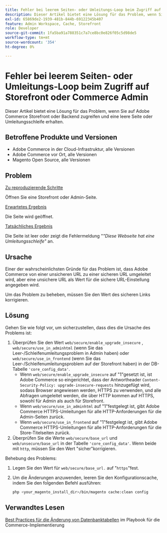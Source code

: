 ```yaml
---
title: Fehler bei leerem Seiten- oder Umleitungs-Loop beim Zugriff auf Storefront oder Commerce Admin
description: Dieser Artikel bietet eine Lösung für das Problem, wenn Sie auf Adobe Commerce Storefront oder Backend zugreifen und eine leere Seite oder Umleitungsschleife erhalten.
exl-id: 65869de2-1939-481b-844b-69122345b407
feature: Admin Workspace, Cache, Storefront
role: Developer
source-git-commit: 1fa5ba91a788351c7a7ce8bc0e826f05c5d98de5
workflow-type: tm+mt
source-wordcount: '354'
ht-degree: 0%

---
```


# Fehler bei leerem Seiten- oder Umleitungs-Loop beim Zugriff auf Storefront oder Commerce Admin

Dieser Artikel bietet eine Lösung für das Problem, wenn Sie auf Adobe Commerce Storefront oder Backend zugreifen und eine leere Seite oder Umleitungsschleife erhalten.

## Betroffene Produkte und Versionen

* Adobe Commerce in der Cloud-Infrastruktur, alle Versionen
* Adobe Commerce vor Ort, alle Versionen
* Magento Open Source, alle Versionen

## Problem

<u>Zu reproduzierende Schritte</u>

Öffnen Sie eine Storefront oder Admin-Seite.

<u>Erwartetes Ergebnis</u>

Die Seite wird geöffnet.

<u>Tatsächliches Ergebnis</u>

Die Seite ist leer oder zeigt die Fehlermeldung &quot;*&quot;Diese Webseite hat eine Umleitungsschleife&quot;* an.

## Ursache

Einer der wahrscheinlichsten Gründe für das Problem ist, dass Adobe Commerce von einer unsicheren URL zu einer sicheren URL umgeleitet wird, aber eine unsichere URL als Wert für die sichere URL-Einstellung angegeben wird.

Um das Problem zu beheben, müssen Sie den Wert des sicheren Links korrigieren.

## Lösung

Gehen Sie wie folgt vor, um sicherzustellen, dass dies die Ursache des Problems ist:

1. Überprüfen Sie den Wert `web/secure/enable_upgrade_insecure` , `web/secure/use_in_adminhtml` (wenn Sie das Leer-/Schleifenumleitungsproblem in Admin haben) oder `web/secure/use_in_frontend` (wenn Sie das Leer-/Schleifenumleitungsproblem auf der Storefront haben) in der DB-Tabelle `'core_config_data'`.
   * Wenn `web/secure/enable_upgrade_insecure` auf &quot;1&quot;gesetzt ist, ist Adobe Commerce so eingerichtet, dass der Antwortheader `Content-Security-Policy: upgrade-insecure-requests` hinzugefügt wird, sodass Browser angewiesen werden, HTTPS zu verwenden, und alle Abfragen umgeleitet werden, die über HTTP kommen
auf HTTPS, sowohl für Admin als auch für Storefront.
   * Wenn `web/secure/use_in_adminhtml` auf &quot;1&quot;festgelegt ist, gibt Adobe Commerce HTTPS-Umleitungen für alle HTTP-Anforderungen für die Admin-Seiten zurück.
   * Wenn `web/secure/use_in_frontend` auf &quot;1&quot;festgelegt ist, gibt Adobe Commerce HTTPS-Umleitungen für alle HTTP-Anforderungen für die Store-Titelseiten zurück.
1. Überprüfen Sie die Werte `web/secure/base_url` und `web/unsecure/base_url` in der Tabelle `'core_config_data'`. Wenn beide mit    `http`, müssen Sie den Wert &quot;sicher&quot;korrigieren.

Behebung des Problems:

1. Legen Sie den Wert für `web/secure/base_url.` auf &quot;`https`&quot;fest.
1. Um die Änderungen anzuwenden, leeren Sie den Konfigurationscache, indem Sie den folgenden Befehl ausführen:

   ```bash
   php <your_magento_install_dir>/bin/magento cache:clean config
   ```

## Verwandtes Lesen

[Best Practices für die Änderung von Datenbanktabellen](https://experienceleague.adobe.com/en/docs/commerce-operations/implementation-playbook/best-practices/development/modifying-core-and-third-party-tables#why-adobe-recommends-avoiding-modifications) im Playbook für die Commerce-Implementierung
